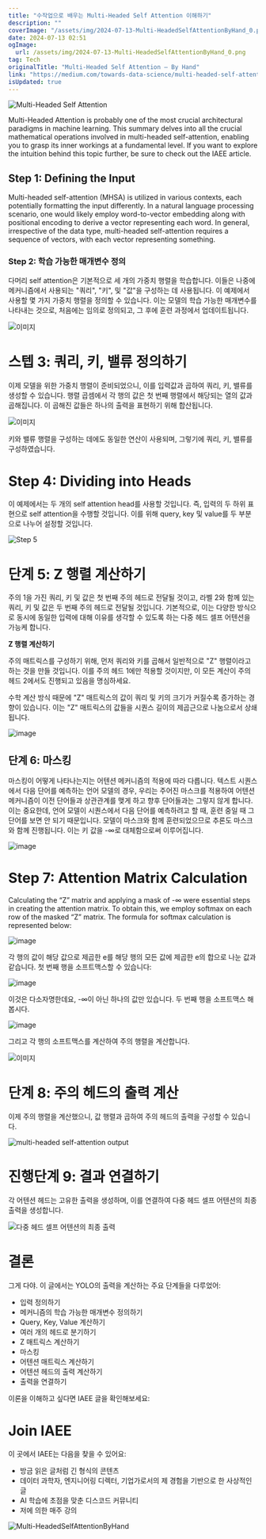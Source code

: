 ```yaml
---
title: "수작업으로 배우는 Multi-Headed Self Attention 이해하기"
description: ""
coverImage: "/assets/img/2024-07-13-Multi-HeadedSelfAttentionByHand_0.png"
date: 2024-07-13 02:51
ogImage:
  url: /assets/img/2024-07-13-Multi-HeadedSelfAttentionByHand_0.png
tag: Tech
originalTitle: "Multi-Headed Self Attention — By Hand"
link: "https://medium.com/towards-data-science/multi-headed-self-attention-by-hand-d2ce1ae031db"
isUpdated: true
---
```


![Multi-Headed Self Attention](/assets/img/2024-07-13-Multi-HeadedSelfAttentionByHand_0.png)

Multi-Headed Attention is probably one of the most crucial architectural paradigms in machine learning. This summary delves into all the crucial mathematical operations involved in multi-headed self-attention, enabling you to grasp its inner workings at a fundamental level. If you want to explore the intuition behind this topic further, be sure to check out the IAEE article.

## Step 1: Defining the Input

Multi-headed self-attention (MHSA) is utilized in various contexts, each potentially formatting the input differently. In a natural language processing scenario, one would likely employ word-to-vector embedding along with positional encoding to derive a vector representing each word. In general, irrespective of the data type, multi-headed self-attention requires a sequence of vectors, with each vector representing something.

<div class="content-ad"></div>

### Step 2: 학습 가능한 매개변수 정의

다머리 self attention은 기본적으로 세 개의 가중치 행렬을 학습합니다. 이들은 나중에 메커니즘에서 사용되는 "쿼리", "키", 및 "값"을 구성하는 데 사용됩니다. 이 예제에서 사용할 몇 가지 가중치 행렬을 정의할 수 있습니다. 이는 모델의 학습 가능한 매개변수를 나타내는 것으로, 처음에는 임의로 정의되고, 그 후에 훈련 과정에서 업데이트됩니다.

![이미지](/assets/img/2024-07-13-Multi-HeadedSelfAttentionByHand_2.png)

<div class="content-ad"></div>

# 스텝 3: 쿼리, 키, 밸류 정의하기

이제 모델을 위한 가중치 행렬이 준비되었으니, 이를 입력값과 곱하여 쿼리, 키, 밸류를 생성할 수 있습니다. 행렬 곱셈에서 각 행의 값은 첫 번째 행렬에서 해당되는 열의 값과 곱해집니다. 이 곱해진 값들은 하나의 출력을 표현하기 위해 합산됩니다.

![이미지](/assets/img/2024-07-13-Multi-HeadedSelfAttentionByHand_3.png)

키와 밸류 행렬을 구성하는 데에도 동일한 연산이 사용되며, 그렇기에 쿼리, 키, 밸류를 구성하였습니다.

<div class="content-ad"></div>

# Step 4: Dividing into Heads

이 예제에서는 두 개의 self attention head를 사용할 것입니다. 즉, 입력의 두 하위 표현으로 self attention을 수행할 것입니다. 이를 위해 query, key 및 value를 두 부분으로 나누어 설정할 것입니다.

![Step 5](/assets/img/2024-07-13-Multi-HeadedSelfAttentionByHand_5.png)

<div class="content-ad"></div>

# 단계 5: Z 행렬 계산하기

주의 1을 가진 쿼리, 키 및 값은 첫 번째 주의 헤드로 전달될 것이고, 라벨 2와 함께 있는 쿼리, 키 및 값은 두 번째 주의 헤드로 전달될 것입니다. 기본적으로, 이는 다양한 방식으로 동시에 동일한 입력에 대해 이유를 생각할 수 있도록 하는 다중 헤드 셀프 어텐션을 가능케 합니다.

**Z 행렬 계산하기**

주의 매트릭스를 구성하기 위해, 먼저 쿼리와 키를 곱해서 일반적으로 "Z" 행렬이라고 하는 것을 만들 것입니다. 이를 주의 헤드 1에만 적용할 것이지만, 이 모든 계산이 주의 헤드 2에서도 진행되고 있음을 명심하세요.

<div class="content-ad"></div>

수학 계산 방식 때문에 "Z" 매트릭스의 값이 쿼리 및 키의 크기가 커질수록 증가하는 경향이 있습니다. 이는 "Z" 매트릭스의 값들을 시퀀스 길이의 제곱근으로 나눔으로서 상쇄됩니다.

![image](/assets/img/2024-07-13-Multi-HeadedSelfAttentionByHand_7.png)

## 단계 6: 마스킹

마스킹이 어떻게 나타나는지는 어텐션 메커니즘의 적용에 따라 다릅니다. 텍스트 시퀀스에서 다음 단어를 예측하는 언어 모델의 경우, 우리는 주어진 마스크를 적용하여 어텐션 메커니즘이 이전 단어들과 상관관계를 맺게 하고 향후 단어들과는 그렇지 않게 합니다. 이는 중요한데, 언어 모델이 시퀀스에서 다음 단어를 예측하려고 할 때, 훈련 중일 때 그 단어를 보면 안 되기 때문입니다. 모델이 마스크와 함께 훈련되었으므로 추론도 마스크와 함께 진행됩니다. 이는 키 값을 -∞로 대체함으로써 이루어집니다.

<div class="content-ad"></div>

![image](/assets/img/2024-07-13-Multi-HeadedSelfAttentionByHand_8.png)

# Step 7: Attention Matrix Calculation

Calculating the “Z” matrix and applying a mask of -∞ were essential steps in creating the attention matrix. To obtain this, we employ softmax on each row of the masked “Z” matrix. The formula for softmax calculation is represented below:

![image](/assets/img/2024-07-13-Multi-HeadedSelfAttentionByHand_9.png)

<div class="content-ad"></div>

각 행의 값이 해당 값으로 제곱한 e를 ​​해당 행의 모든 값에 제곱한 e의 합으로 나눈 값과 같습니다. 첫 번째 행을 소프트맥스할 수 있습니다:

![image](/assets/img/2024-07-13-Multi-HeadedSelfAttentionByHand_10.png)

이것은 다소자명한데요, -∞이 아닌 하나의 값만 있습니다. 두 번째 행을 소프트맥스 해 봅시다.

![image](/assets/img/2024-07-13-Multi-HeadedSelfAttentionByHand_11.png)

<div class="content-ad"></div>

그리고 각 행의 소프트맥스를 계산하여 주의 행렬을 계산합니다.

![이미지](/assets/img/2024-07-13-Multi-HeadedSelfAttentionByHand_12.png)

# 단계 8: 주의 헤드의 출력 계산

이제 주의 행렬을 계산했으니, 값 행렬과 곱하여 주의 헤드의 출력을 구성할 수 있습니다.

<div class="content-ad"></div>

![multi-headed self-attention output](/assets/img/2024-07-13-Multi-HeadedSelfAttentionByHand_13.png)

# 진행단계 9: 결과 연결하기

각 어텐션 헤드는 고유한 출력을 생성하며, 이를 연결하여 다중 헤드 셀프 어텐션의 최종 출력을 생성합니다.

![다중 헤드 셀프 어텐션의 최종 출력](/assets/img/2024-07-13-Multi-HeadedSelfAttentionByHand_14.png)

<div class="content-ad"></div>

# 결론

그게 다야. 이 글에서는 YOLO의 출력을 계산하는 주요 단계들을 다루었어:

- 입력 정의하기
- 메커니즘의 학습 가능한 매개변수 정의하기
- Query, Key, Value 계산하기
- 여러 개의 헤드로 분기하기
- Z 매트릭스 계산하기
- 마스킹
- 어텐션 매트릭스 계산하기
- 어텐션 헤드의 출력 계산하기
- 출력을 연결하기

이론을 이해하고 싶다면 IAEE 글을 확인해보세요:

<div class="content-ad"></div>

# Join IAEE

이 곳에서 IAEE는 다음을 찾을 수 있어요:

- 방금 읽은 글처럼 긴 형식의 콘텐츠
- 데이터 과학자, 엔지니어링 디렉터, 기업가로서의 제 경험을 기반으로 한 사상적인 글
- AI 학습에 초점을 맞춘 디스코드 커뮤니티
- 저에 의한 매주 강의

![Multi-HeadedSelfAttentionByHand](/assets/img/2024-07-13-Multi-HeadedSelfAttentionByHand_15.png)
